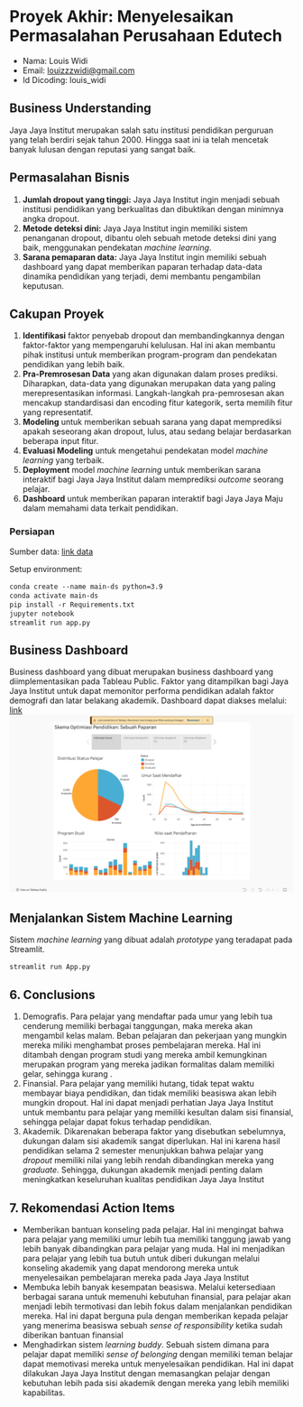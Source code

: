 # Proyek Akhir: Menyelesaikan Permasalahan Perusahaan Edutech

- Nama: Louis Widi
- Email: louizzzwidi@gmail.com
- Id Dicoding: louis_widi

## Business Understanding
Jaya Jaya Institut merupakan salah satu institusi pendidikan perguruan yang telah berdiri sejak tahun 2000. Hingga saat ini ia telah mencetak banyak lulusan dengan reputasi yang sangat baik.

## Permasalahan Bisnis
1. **Jumlah dropout yang tinggi:** Jaya Jaya Institut ingin menjadi sebuah institusi pendidikan yang berkualitas dan dibuktikan dengan minimnya angka dropout.
2. **Metode deteksi dini:** Jaya Jaya Institut ingin memiliki sistem penanganan dropout, dibantu oleh sebuah metode deteksi dini yang baik, menggunakan pendekatan *machine learning*.
3. **Sarana pemaparan data:** Jaya Jaya Institut ingin memiliki sebuah dashboard yang dapat memberikan paparan terhadap data-data dinamika pendidikan yang terjadi, demi membantu pengambilan keputusan.

## Cakupan Proyek
1. **Identifikasi** faktor penyebab dropout dan membandingkannya dengan faktor-faktor yang mempengaruhi kelulusan. Hal ini akan membantu pihak institusi untuk memberikan program-program dan pendekatan pendidikan yang lebih baik.
2. **Pra-Premrosesan Data** yang akan digunakan dalam proses prediksi. Diharapkan, data-data yang digunakan merupakan data yang paling merepresentasikan informasi. Langkah-langkah pra-pemrosesan akan mencakup standardisasi dan encoding fitur kategorik, serta memilih fitur yang representatif.
3. **Modeling** untuk memberikan sebuah sarana yang dapat memprediksi apakah seseorang akan dropout, lulus, atau sedang belajar berdasarkan beberapa input fitur.
4. **Evaluasi Modeling** untuk mengetahui pendekatan model *machine learning* yang terbaik.
5. **Deployment** model *machine learning* untuk memberikan sarana interaktif bagi Jaya Jaya Institut dalam memprediksi *outcome* seorang pelajar.
6. **Dashboard** untuk memberikan paparan interaktif bagi Jaya Jaya Maju dalam memahami data terkait pendidikan.



### Persiapan

Sumber data: <a href = 'https://github.com/dicodingacademy/dicoding_dataset/blob/main/students_performance/README.md'>link data</a>

Setup environment:
```
conda create --name main-ds python=3.9
conda activate main-ds
pip install -r Requirements.txt
jupyter notebook
streamlit run app.py
```

## Business Dashboard
Business dashboard yang dibuat merupakan business dashboard yang diimplementasikan pada Tableau Public. Faktor yang ditampilkan bagi Jaya Jaya Institut untuk dapat memonitor performa pendidikan adalah faktor demografi dan latar belakang akademik. Dashboard dapat diakses melalui: 
<a href = 'https://public.tableau.com/app/profile/louis.widi.anandaputra/viz/SkemaOptimiasiPendidikanSebuahAnalisis/Story1'>
link
<img src = 'dashboard.png'>
<a/>

## Menjalankan Sistem Machine Learning
Sistem *machine learning* yang dibuat adalah *prototype* yang teradapat pada Streamlit. 

```
streamlit run App.py
```

## 6. Conclusions

1. Demografis. Para pelajar yang mendaftar pada umur yang lebih tua cenderung memiliki berbagai tanggungan, maka mereka akan mengambil kelas malam. Beban pelajaran dan pekerjaan yang mungkin mereka miliki menghambat proses pembelajaran mereka. Hal ini ditambah dengan program studi yang mereka ambil kemungkinan merupakan program yang mereka jadikan formalitas dalam memiliki gelar, sehingga kurang .
2. Finansial. Para pelajar yang memiliki hutang, tidak tepat waktu membayar biaya pendidikan, dan tidak memiliki beasiswa akan lebih mungkin dropout. Hal ini dapat menjadi perhatian Jaya Jaya Institut untuk membantu para pelajar yang memiliki kesultan dalam sisi finansial, sehingga pelajar dapat fokus terhadap pendidikan.
3. Akademik. Dikarenakan beberapa faktor yang disebutkan sebelumnya, dukungan dalam sisi akademik sangat diperlukan. Hal ini karena hasil pendidikan selama 2 semester menunjukkan bahwa pelajar yang *dropout* memiliki nilai yang lebih rendah dibandingkan mereka yang *graduate*. Sehingga, dukungan akademik menjadi penting dalam meningkatkan keseluruhan kualitas pendidikan Jaya Jaya Institut

## 7. Rekomendasi Action Items
- Memberikan bantuan konseling pada pelajar. Hal ini mengingat bahwa para pelajar yang memiliki umur lebih tua memiliki tanggung jawab yang lebih banyak dibandingkan para pelajar yang muda. Hal ini menjadikan para pelajar yang lebih tua butuh untuk diberi dukungan melalui konseling akademik yang dapat mendorong mereka untuk menyelesaikan pembelajaran mereka pada Jaya Jaya Institut
- Membuka lebih banyak kesempatan beasiswa. Melalui ketersediaan berbagai sarana untuk memenuhi kebutuhan finansial, para pelajar akan menjadi lebih termotivasi dan lebih fokus dalam menjalankan pendidikan mereka. Hal ini dapat berguna pula dengan memberikan kepada pelajar yang menerima beasiswa sebuah *sense of responsibility* ketika sudah diberikan bantuan finansial
- Menghadirkan sistem *learning buddy*. Sebuah sistem dimana para pelajar dapat memiliki *sense of belonging* dengan memiliki teman belajar dapat memotivasi mereka untuk menyelesaikan pendidikan. Hal ini dapat dilakukan Jaya Jaya Institut dengan memasangkan pelajar dengan kebutuhan lebih pada sisi akademik dengan mereka yang lebih memiliki kapabilitas. 